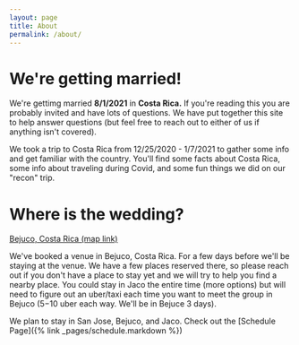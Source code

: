 ```yaml
---
layout: page
title: About
permalink: /about/
---
```


# We're getting married!

We're gettimg married **8/1/2021** in **Costa Rica.** If you're reading this you are probably invited and have lots of questions. We have put together this site to help answer questions (but feel free to reach out to either of us if anything isn't covered).

We took a trip to Costa Rica from 12/25/2020 - 1/7/2021 to gather some info and get familiar with the country. You'll find some facts about Costa Rica, some info about traveling during Covid, and some fun things we did on our "recon" trip.

# Where is the wedding?

<a href="https://www.google.com/maps/place/Puntarenas+Province,+Bejuco,+Costa+Rica/@9.5210991,-84.4342983,16z/data=!3m1!4b1!4m5!3m4!1s0x8fa1a2b50f6dcb25:0x9d5da735a3784b6d!8m2!3d9.5202587!4d-84.4303608" target="_blank">
Bejuco, Costa Rica (map link)</a>

We've booked a venue in Bejuco, Costa Rica. For a few days before we'll be staying at the venue. We have a few places reserved there, so please reach out if you don't have a place to stay yet and we will try to help you find a nearby place. You could stay in Jaco the entire time (more options) but will need to figure out an uber/taxi each time you want to meet the group in Bejuco ($5-$10 uber each way. We'll be in Bejuce 3 days).

We plan to stay in San Jose, Bejuco, and Jaco. Check out the [Schedule Page]({% link _pages/schedule.markdown %})
